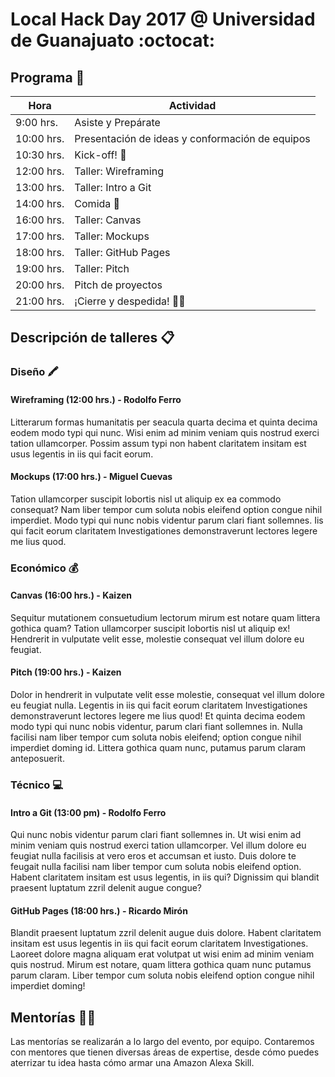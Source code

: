 # Local Hack Day 2017 @ Universidad de Guanajuato :octocat:

## Programa 📅
| Hora      | Actividad |
| --------- | --------- |
| 9:00 hrs.  | Asiste y Prepárate |
| 10:00 hrs. | Presentación de ideas y conformación de equipos |
| 10:30 hrs. | Kick-off! 🚀 |
| 12:00 hrs. | Taller: Wireframing |
| 13:00 hrs. | Taller: Intro a Git |
| 14:00 hrs. | Comida 🍕|
| 16:00 hrs. | Taller: Canvas |
| 17:00 hrs. | Taller: Mockups |
| 18:00 hrs. | Taller: GitHub Pages |
| 19:00 hrs. | Taller: Pitch |
| 20:00 hrs. | Pitch de proyectos |
| 21:00 hrs. | ¡Cierre y despedida! 👋🏼|


## Descripción de talleres 📋

### Diseño 🖍

#### Wireframing (12:00 hrs.) - Rodolfo Ferro
Litterarum formas humanitatis per seacula quarta decima et quinta decima eodem modo typi qui nunc. Wisi enim ad minim veniam quis nostrud exerci tation ullamcorper. Possim assum typi non habent claritatem insitam est usus legentis in iis qui facit eorum.

#### Mockups (17:00 hrs.) - Miguel Cuevas
Tation ullamcorper suscipit lobortis nisl ut aliquip ex ea commodo consequat? Nam liber tempor cum soluta nobis eleifend option congue nihil imperdiet. Modo typi qui nunc nobis videntur parum clari fiant sollemnes. Iis qui facit eorum claritatem Investigationes demonstraverunt lectores legere me lius quod.

### Económico 💰

#### Canvas (16:00 hrs.) - Kaizen
Sequitur mutationem consuetudium lectorum mirum est notare quam littera gothica quam? Tation ullamcorper suscipit lobortis nisl ut aliquip ex! Hendrerit in vulputate velit esse, molestie consequat vel illum dolore eu feugiat.

#### Pitch (19:00 hrs.) - Kaizen
Dolor in hendrerit in vulputate velit esse molestie, consequat vel illum dolore eu feugiat nulla. Legentis in iis qui facit eorum claritatem Investigationes demonstraverunt lectores legere me lius quod! Et quinta decima eodem modo typi qui nunc nobis videntur, parum clari fiant sollemnes in. Nulla facilisi nam liber tempor cum soluta nobis eleifend; option congue nihil imperdiet doming id. Littera gothica quam nunc, putamus parum claram anteposuerit.

### Técnico 💻

#### Intro a Git (13:00 pm) - Rodolfo Ferro
Qui nunc nobis videntur parum clari fiant sollemnes in. Ut wisi enim ad minim veniam quis nostrud exerci tation ullamcorper. Vel illum dolore eu feugiat nulla facilisis at vero eros et accumsan et iusto. Duis dolore te feugait nulla facilisi nam liber tempor cum soluta nobis eleifend option. Habent claritatem insitam est usus legentis, in iis qui? Dignissim qui blandit praesent luptatum zzril delenit augue congue?

#### GitHub Pages (18:00 hrs.) - Ricardo Mirón
Blandit praesent luptatum zzril delenit augue duis dolore. Habent claritatem insitam est usus legentis in iis qui facit eorum claritatem Investigationes. Laoreet dolore magna aliquam erat volutpat ut wisi enim ad minim veniam quis nostrud. Mirum est notare, quam littera gothica quam nunc putamus parum claram. Liber tempor cum soluta nobis eleifend option congue nihil imperdiet doming!

## Mentorías 👩‍🏫

Las mentorías se realizarán a lo largo del evento, por equipo. Contaremos con mentores que tienen diversas áreas de expertise, desde cómo puedes aterrizar tu idea hasta cómo armar una Amazon Alexa Skill.
